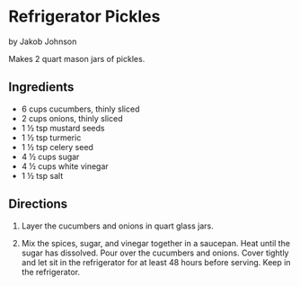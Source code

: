 # Refrigerator Pickles 
by Jakob Johnson

Makes 2 quart mason jars of pickles.

## Ingredients
* 6 cups cucumbers, thinly sliced
* 2 cups onions, thinly sliced
* 1 ½ tsp mustard seeds
* 1 ½ tsp turmeric
* 1 ½ tsp celery seed
* 4 ½ cups sugar
* 4 ½ cups white vinegar
* 1 ½ tsp salt

## Directions
1. Layer the cucumbers and onions in quart glass jars.

2. Mix the spices, sugar, and vinegar together in a saucepan. Heat until the sugar has dissolved. Pour over the cucumbers and onions. Cover tightly and let sit in the refrigerator for at least 48 hours before serving. Keep in the refrigerator.
